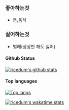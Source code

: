 ### 좋아하는것

- 돈,음식

### 싫어하는것

- 벌레(상상만 해도 싫어)


#### Github Status

[![ricedum's github stats](https://github-readme-stats.vercel.app/api?username=ricedum&bg_color=ffa745,fe869f,ef7ac8,a083ed,43aeff&title_color=fff&text_color=fff&show_icons=true&count_private=true)](https://github.com/ricedum)

#### Top languages

[![Top langs](https://github-readme-stats.vercel.app/api/top-langs?username=ricedum&layout=compact&bg_color=ffa745,fe869f,ef7ac8,a083ed,43aeff&title_color=fff&text_color=fff&show_icons=true&count_private=true)](https://github.com/ricedum)

[![ricedum's wakatime stats](https://github-readme-stats.vercel.app/api/wakatime?username=pikokr)](https://github.com/ricedum)
